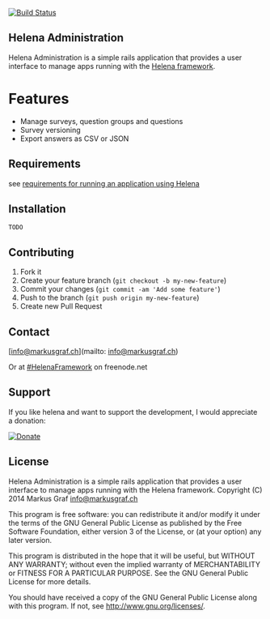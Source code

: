 [![Build Status](https://img.shields.io/travis/gurix/helena_administration/master.svg?style=flat)](https://travis-ci.org/gurix/helena_administration)

## Helena Administration

Helena Administration is a simple rails application that provides a user interface to manage apps running with the [Helena framework](https://github.com/gurix/helena).

# Features
* Manage surveys, question groups and questions
* Survey versioning
* Export answers as CSV or JSON

## Requirements
see [requirements for running an application using Helena](https://github.com/gurix/helena#requirements)

## Installation
```
TODO
```

## Contributing

1. Fork it
2. Create your feature branch (`git checkout -b my-new-feature`)
3. Commit your changes (`git commit -am 'Add some feature'`)
4. Push to the branch (`git push origin my-new-feature`)
5. Create new Pull Request

## Contact

[info@markusgraf.ch](mailto: info@markusgraf.ch)

Or at [#HelenaFramework](irc://chat.freenode.net/HelenaFramework) on freenode.net

## Support

If you like helena and want to support the development, I would appreciate a donation:

[![Donate](https://www.paypalobjects.com/en_US/CH/i/btn/btn_donateCC_LG.gif)](https://www.paypal.com/cgi-bin/webscr?cmd=_donations&business=info%40markusgraf%2ech&lc=CH&item_name=Helena&currency_code=CHF&bn=PP%2dDonationsBF%3abtn_donateCC_LG%2egif%3aNonHosted)

## License

Helena Administration is a simple rails application that provides a user interface to manage apps running with the Helena framework.
Copyright (C) 2014  Markus Graf <info@markusgraf.ch>

This program is free software: you can redistribute it and/or modify
it under the terms of the GNU General Public License as published by
the Free Software Foundation, either version 3 of the License, or
(at your option) any later version.

This program is distributed in the hope that it will be useful,
but WITHOUT ANY WARRANTY; without even the implied warranty of
MERCHANTABILITY or FITNESS FOR A PARTICULAR PURPOSE.  See the
GNU General Public License for more details.

You should have received a copy of the GNU General Public License
along with this program.  If not, see <http://www.gnu.org/licenses/>.
